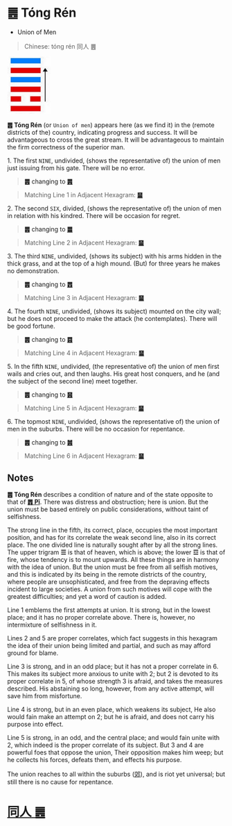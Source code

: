 # ䷌ Tóng Rén

* Union of Men

> Chinese: tóng rén 同人 ䷌

<a id="p-86"/>

<img src="shapes/13.10.jpg" width="101" alt="同人">

**䷌ Tóng Rén** (or `Union of men`) appears here (as we find it) in the (remote districts of the) country, indicating progress and success. It will be advantageous to cross the great stream. It will be advantageous to maintain the firm correctness of the superior man.

1.<a id="13.1"/> The first `NINE`, undivided, (shows the representative of) the union of men just issuing from his gate. There will be no error.

> **䷌** changing to [**䷠**](e981afdun.md)

> Matching Line 1 in Adjacent Hexagram: [**䷍**](e5a4a7e69c89dayou.md#14.1)

2.<a id="13.2"/> The second `SIX`, divided, (shows the representative of) the union of men in relation with his kindred. There will be occasion for regret.

> **䷌** changing to [**䷀**](e4b9beqian.md)

> Matching Line 2 in Adjacent Hexagram: [**䷍**](e5a4a7e69c89dayou.md#14.2)

3.<a id="13.3"/> The third `NINE`, undivided, (shows its subject) with his arms hidden in the thick grass, and at the top of a high mound. (But) for three years he makes no demonstration.

> **䷌** changing to [**䷘**](e697a0e5a684wuwang.md)

> Matching Line 3 in Adjacent Hexagram: [**䷍**](e5a4a7e69c89dayou.md#14.3)

4.<a id="13.4"/> The fourth `NINE`, undivided, (shows its subject) mounted on the city wall; but he does not proceed to make the attack (he contemplates). There will be good fortune.

> **䷌** changing to [**䷤**](e5aeb6e4babajiaren.md)

> Matching Line 4 in Adjacent Hexagram: [**䷍**](e5a4a7e69c89dayou.md#14.4)

5.<a id="13.5"/> In the fifth `NINE`, undivided, (the representative of) the union of men first wails and cries out, and then laughs. His great host conquers, and he (and the subject of the second line) meet together.

> **䷌** changing to [**䷝**](e7a6bbli.md)

> Matching Line 5 in Adjacent Hexagram: [**䷍**](e5a4a7e69c89dayou.md#14.5)

6.<a id="13.6"/> The topmost `NINE`, undivided, (shows the representative of) the union of men in the suburbs. There will be no occasion for repentance.

<a id="p-87"/>

> **䷌** changing to [**䷰**](e99da9ge.md)

> Matching Line 6 in Adjacent Hexagram: [**䷍**](e5a4a7e69c89dayou.md#14.6)

## Notes

**䷌ Tóng Rén** describes a condition of nature and of the state opposite to that of [**䷋ Pǐ**](e590a6pi.md).
There was distress and obstruction; here is union. But the union must be based entirely on public considerations, without taint of selfishness.

The strong line in the fifth, its correct, place, occupies the most important position, and has for its correlate the weak second line, also in its correct place. The one divided line is naturally sought after by all the strong lines. The upper trigram **☰** is that of heaven, which is above; the lower **☲** is that of fire, whose tendency is to mount upwards. All these things are in harmony with the idea of union. But the union must be free from all selfish motives, and this is indicated by its being in the remote districts of the country, where people are unsophisticated, and free from the depraving effects incident to large societies. A union from such motives will cope with the greatest difficulties; and yet a word of caution is added.

Line 1 emblems the first attempts at union. It is strong, but in the lowest place; and it has no proper correlate above. There is, however, no intermixture of selfishness in it.

Lines 2 and 5 are proper correlates, which fact suggests in this hexagram the idea of their union being limited and partial, and such as may afford ground for blame.

Line 3 is strong, and in an odd place; but it has not a proper correlate in 6. This makes its subject more anxious to unite with 2; but 2 is devoted to its proper correlate in 5, of whose strength 3 is afraid, and takes the measures described. His abstaining so long, however, from any active attempt, will save him from misfortune.

Line 4 is strong, but in an even place, which weakens its subject, He also would fain make an attempt on 2; but he is afraid, and does not carry his purpose into effect.

Line 5 is strong, in an odd, and the central place; and would fain unite with 2, which indeed is the proper correlate of its subject. But 3 and 4 are powerful foes that oppose the union, Their opposition makes him weep; but he collects his forces, defeats them, and effects his purpose.

The union reaches to all within the suburbs ([郊](https://ctext.org/dictionary.pl?if=en&char=郊)), and is riot yet universal; but still there is no cause for repentance.

# [同人 ䷌](e5908ce4babatongren_cn.md)
